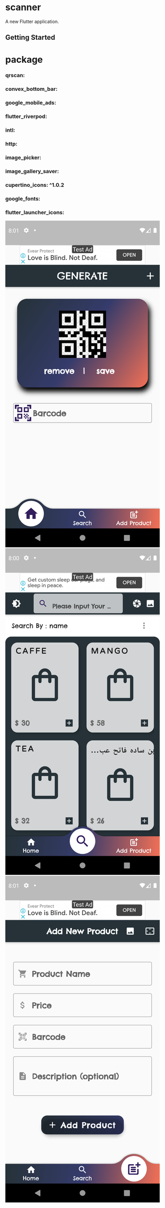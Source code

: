 # scanner

A new Flutter application.

## Getting Started
# package 
### qrscan:
 ###  convex_bottom_bar:
 ###  google_mobile_ads:
###   flutter_riverpod:
###   intl:
###   http:
###   image_picker:
###   image_gallery_saver:
###   cupertino_icons: ^1.0.2
###   google_fonts:
###   flutter_launcher_icons:
  
![Preview](/3.png)
![Preview](/2.png)
![Preview](/1.png)

